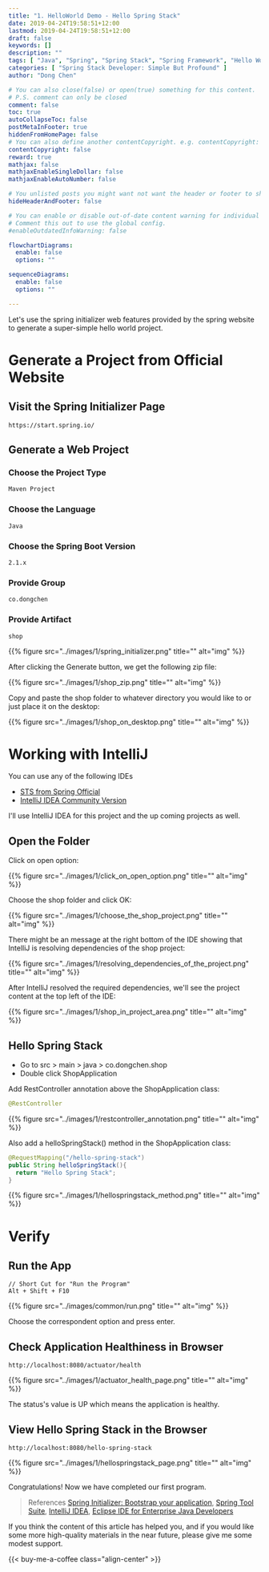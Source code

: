 ```yaml
---
title: "1. HelloWorld Demo - Hello Spring Stack"
date: 2019-04-24T19:58:51+12:00
lastmod: 2019-04-24T19:58:51+12:00
draft: false
keywords: []
description: ""
tags: [ "Java", "Spring", "Spring Stack", "Spring Framework", "Hello World" ]
categories: [ "Spring Stack Developer: Simple But Profound" ]
author: "Dong Chen"

# You can also close(false) or open(true) something for this content.
# P.S. comment can only be closed
comment: false
toc: true
autoCollapseToc: false
postMetaInFooter: true
hiddenFromHomePage: false
# You can also define another contentCopyright. e.g. contentCopyright: "This is another copyright."
contentCopyright: false
reward: true
mathjax: false
mathjaxEnableSingleDollar: false
mathjaxEnableAutoNumber: false

# You unlisted posts you might want not want the header or footer to show
hideHeaderAndFooter: false

# You can enable or disable out-of-date content warning for individual post.
# Comment this out to use the global config.
#enableOutdatedInfoWarning: false

flowchartDiagrams:
  enable: false
  options: ""

sequenceDiagrams: 
  enable: false
  options: ""

---
```


Let's use the spring initializer web features provided by the spring website to generate a super-simple hello world project.

<!--more-->

# Generate a Project from Official Website

## Visit the Spring Initializer Page

```http
https://start.spring.io/
```

## Generate a Web Project

### Choose the Project Type

```code
Maven Project
```

### Choose the Language

```code
Java
```

### Choose the Spring Boot Version

```code
2.1.x
```

### Provide Group

```code
co.dongchen
```

### Provide Artifact

```code
shop
```

{{% figure src="../images/1/spring_initializer.png" title="" alt="img" %}}

After clicking the Generate button, we get the following zip file:

{{% figure src="../images/1/shop_zip.png" title="" alt="img" %}}

Copy and paste the shop folder to whatever directory you would like to or just place it on the desktop:

{{% figure src="../images/1/shop_on_desktop.png" title="" alt="img" %}}

# Working with IntelliJ

You can use any of the following IDEs

* [STS from Spring Official](https://spring.io/tools)
* [IntelliJ IDEA Community Version](https://www.jetbrains.com/idea/)

I'll use IntelliJ IDEA for this project and the up coming projects as well.

## Open the Folder

Click on open option:

{{% figure src="../images/1/click_on_open_option.png" title="" alt="img" %}}

Choose the shop folder and click OK:

{{% figure src="../images/1/choose_the_shop_project.png" title="" alt="img" %}}

There might be an message at the right bottom of the IDE showing that IntelliJ is resolving dependencies of the shop project:

{{% figure src="../images/1/resolving_dependencies_of_the_project.png" title="" alt="img" %}}

After IntelliJ resolved the required dependencies, we'll see the project content at the top left of the IDE:

{{% figure src="../images/1/shop_in_project_area.png" title="" alt="img" %}}

## Hello Spring Stack

* Go to src > main > java > co.dongchen.shop
* Double click ShopApplication

Add RestController annotation above the ShopApplication class:

```java
@RestController
```

{{% figure src="../images/1/restcontroller_annotation.png" title="" alt="img" %}}

Also add a helloSpringStack() method in the ShopApplication class:

```java
@RequestMapping("/hello-spring-stack")
public String helloSpringStack(){
  return "Hello Spring Stack";
}
```

{{% figure src="../images/1/hellospringstack_method.png" title="" alt="img" %}}

# Verify

## Run the App

```Code
// Short Cut for "Run the Program"
Alt + Shift + F10
```

{{% figure src="../images/common/run.png" title="" alt="img" %}}

Choose the correspondent option and press enter.

## Check Application Healthiness in Browser

```http
http://localhost:8080/actuator/health
```

{{% figure src="../images/1/actuator_health_page.png" title="" alt="img" %}}

The status's value is UP which means the application is healthy.

## View Hello Spring Stack in the Browser

```http
http://localhost:8080/hello-spring-stack
```

{{% figure src="../images/1/hellospringstack_page.png" title="" alt="img" %}}

Congratulations! Now we have completed our first program.

> References
> [Spring Initializer: Bootstrap your application](https://start.spring.io/),
> [Spring Tool Suite](https://spring.io/tools),
> [IntelliJ IDEA](https://www.jetbrains.com/idea/),
> [Eclipse IDE for Enterprise Java Developers](https://www.eclipse.org/downloads/packages/)

If you think the content of this article has helped you, and if you would like some more high-quality materials in the near future, please give me some modest support.

<!-- Buy Me a Coffee Button -->
{{< buy-me-a-coffee class="align-center" >}}
